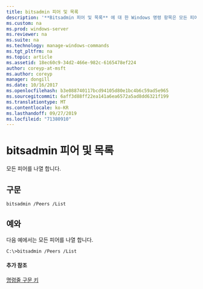 ```yaml
---
title: bitsadmin 피어 및 목록
description: '**Bitsadmin 피어 및 목록** 에 대 한 Windows 명령 항목은 모든 피어를 나열 합니다.'
ms.custom: na
ms.prod: windows-server
ms.reviewer: na
ms.suite: na
ms.technology: manage-windows-commands
ms.tgt_pltfrm: na
ms.topic: article
ms.assetid: 18ec60c9-34d2-466e-982c-6165478ef224
author: coreyp-at-msft
ms.author: coreyp
manager: dongill
ms.date: 10/16/2017
ms.openlocfilehash: b3e088740117bcd94105d80e1bc4b6c59ad5e965
ms.sourcegitcommit: 6aff3d88ff22ea141a6ea6572a5ad8dd6321f199
ms.translationtype: MT
ms.contentlocale: ko-KR
ms.lasthandoff: 09/27/2019
ms.locfileid: "71380910"
---
```

# <a name="bitsadmin-peers-and-list"></a>bitsadmin 피어 및 목록



모든 피어를 나열 합니다.

## <a name="syntax"></a>구문

```
bitsadmin /Peers /List 
```

## <a name="BKMK_examples"></a>예와

다음 예에서는 모든 피어를 나열 합니다.
```
C:\>bitsadmin /Peers /List
```

#### <a name="additional-references"></a>추가 참조

[명령줄 구문 키](command-line-syntax-key.md)